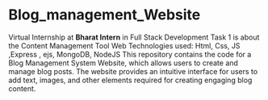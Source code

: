 ﻿# Blog_management_Website
Virtual Internship at **Bharat Intern** in Full Stack Development
Task 1 is about the Content Management Tool 
Web Technologies used: Html, Css, JS ,Express , ejs, MongoDB, NodeJS
This repository contains the code for a Blog Management System Website, which allows users to create and manage blog posts. The website provides an intuitive interface for users to add text, images, and other elements required for creating engaging blog content.
